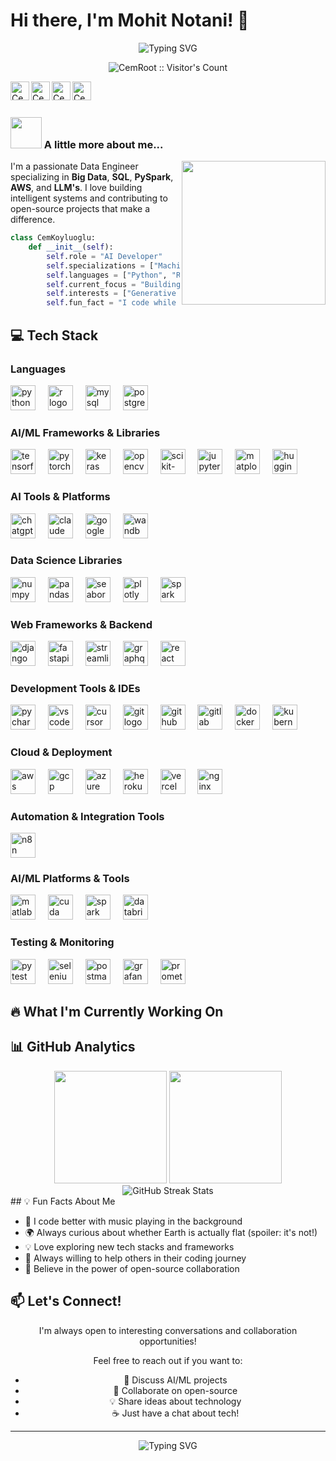 <!-- HEADER SECTION START -->
<!-- Profile Title with Typing Animation -->
# Hi there, I'm Mohit Notani! 👋

<!-- Animated Role Description -->
<div align="center">
  <!-- Typing SVG - Animated roles -->
  <img src="https://readme-typing-svg.herokuapp.com?font=Fira+Code&pause=1000&color=2D9EF7&center=true&vCenter=true&width=435&lines=AI+Developer;Machine+Learning+Engineer;Deep+Learning+Specialist;Computer+Vision+Expert;Open+Source+Contributor" alt="Typing SVG" />
</div>

<!-- Profile Counter -->
<p align="center">
  <img src="https://profile-counter.glitch.me/{CemRoot}/count.svg" alt="CemRoot :: Visitor's Count" />
</p>
<!-- HEADER SECTION END -->

<!-- SOCIAL LINKS SECTION START -->
<!-- Sosyal medya başlangıç --> 
<a href="https://twitter.com/Cockroachs_">
  <img align="left" alt="Cem's Twitter" width="30px" src="https://cdn.jsdelivr.net/npm/simple-icons@v3/icons/twitter.svg" />
</a>
<a href="https://www.linkedin.com/in/cem-koyluoglu/">
  <img align="left" alt="Cem's Linkdein" width="30px" src="https://cdn.jsdelivr.net/npm/simple-icons@v3/icons/linkedin.svg" />
</a>
<a href="http://discordapp.com/users/yourID4371">
  <img align="left" alt="Cem's Discord" width="30px" src="https://cdn.jsdelivr.net/npm/simple-icons@v3/icons/discord.svg" />
</a>
<a href="https://www.instagram.com/sams_lorem/">
  <img align="left" alt="Cem's Instagram" width="30px" src="https://cdn.jsdelivr.net/npm/simple-icons@v3/icons/instagram.svg" />
</a>

<br>
<br/>
<!-- SOCIAL LINKS SECTION END -->

<!-- ABOUT ME SECTION START -->
### <img src="https://media.giphy.com/media/VgCDAzcKvsR6OM0uWg/giphy.gif" width="50"> A little more about me...

<img align='right' src="https://media.giphy.com/media/M9gbBd9nbDrOTu1Mqx/giphy.gif" width="230">

<!-- Professional Summary -->
I'm a passionate Data Engineer specializing in **Big Data**, **SQL**, **PySpark**, **AWS**, and **LLM's**. I love building intelligent systems and contributing to open-source projects that make a difference.

<!-- Personal Info as Python Class -->
```python
class CemKoyluoglu:
    def __init__(self):
        self.role = "AI Developer"
        self.specializations = ["Machine Learning", "Deep Learning", "Computer Vision", "NLP"]
        self.languages = ["Python", "R", "C++", "JavaScript", "SQL", "Julia"]
        self.current_focus = "Building next-gen AI solutions"
        self.interests = ["Generative AI", "LLMs", "Neural Networks", "MLOps"]
        self.fun_fact = "I code while listening to music 🎵"
```
<!-- ABOUT ME SECTION END -->

<!-- TECH STACK SECTION START -->
## 💻 Tech Stack

<!-- Programming Languages Subsection -->
### Languages
<div align="left">
  <!-- Python Logo -->
  <img src="https://cdn.jsdelivr.net/gh/devicons/devicon/icons/python/python-original.svg" height="40" alt="python logo"  />
  <img width="12" />
  <!-- R Logo -->
  <img src="https://cdn.jsdelivr.net/gh/devicons/devicon/icons/r/r-original.svg" height="40" alt="r logo"  />
  <img width="12" />
  <!-- MySQL Logo -->
  <img src="https://cdn.jsdelivr.net/gh/devicons/devicon/icons/mysql/mysql-original.svg" height="40" alt="mysql logo"  />
  <img width="12" />
  <!-- PostgreSQL Logo -->
  <img src="https://cdn.jsdelivr.net/gh/devicons/devicon/icons/postgresql/postgresql-original.svg" height="40" alt="postgresql logo"  />
</div>

<!-- AI/ML Frameworks Subsection -->
### AI/ML Frameworks & Libraries
<div align="left">
  <!-- TensorFlow Logo -->
  <img src="https://cdn.jsdelivr.net/gh/devicons/devicon/icons/tensorflow/tensorflow-original.svg" height="40" alt="tensorflow logo"  />
  <img width="12" />
  <!-- PyTorch Logo -->
  <img src="https://cdn.jsdelivr.net/gh/devicons/devicon/icons/pytorch/pytorch-original.svg" height="40" alt="pytorch logo"  />
  <img width="12" />
  <!-- Keras Logo -->
  <img src="https://cdn.jsdelivr.net/gh/devicons/devicon/icons/keras/keras-original.svg" height="40" alt="keras logo"  />
  <img width="12" />
  <!-- OpenCV Logo -->
  <img src="https://cdn.jsdelivr.net/gh/devicons/devicon/icons/opencv/opencv-original.svg" height="40" alt="opencv logo"  />
  <img width="12" />
  <!-- Scikit-learn Logo -->
  <img src="https://cdn.jsdelivr.net/gh/devicons/devicon/icons/scikitlearn/scikitlearn-original.svg" height="40" alt="scikit-learn logo"  />
  <img width="12" />
  <!-- Jupyter Logo -->
  <img src="https://cdn.jsdelivr.net/gh/devicons/devicon/icons/jupyter/jupyter-original.svg" height="40" alt="jupyter logo"  />
  <img width="12" />
  <!-- Matplotlib Logo -->
  <img src="https://upload.wikimedia.org/wikipedia/commons/8/84/Matplotlib_icon.svg" height="40" alt="matplotlib logo"  />
  <img width="12" />
  <!-- Hugging Face Logo -->
  <img src="https://huggingface.co/front/assets/huggingface_logo-noborder.svg" height="40" alt="huggingface logo"  />
</div>

<!-- AI Tools & Platforms Subsection -->
### AI Tools & Platforms
<div align="left">
  <!-- OpenAI/ChatGPT Logo -->
  <img src="https://upload.wikimedia.org/wikipedia/commons/0/04/ChatGPT_logo.svg" height="40" alt="chatgpt logo"  />
  <img width="12" />
  <!-- Claude Logo -->
  <img src="https://uxwing.com/wp-content/themes/uxwing/download/brands-and-social-media/claude-ai-icon.svg" height="40" alt="claude logo"  />
  <img width="12" />
  <!-- Google Colab Logo -->
  <img src="https://upload.wikimedia.org/wikipedia/commons/d/d0/Google_Colaboratory_SVG_Logo.svg" height="40" alt="google colab logo"  />
  <img width="12" />
  <!-- Weights & Biases Logo -->
  <img src="https://raw.githubusercontent.com/wandb/assets/main/wandb-dots-logo.svg" height="40" alt="wandb logo"  />
</div>

<!-- Data Science Libraries Subsection -->
### Data Science Libraries
<div align="left">
  <!-- NumPy Logo -->
  <img src="https://cdn.jsdelivr.net/gh/devicons/devicon/icons/numpy/numpy-original.svg" height="40" alt="numpy logo"  />
  <img width="12" />
  <!-- Pandas Logo -->
  <img src="https://cdn.jsdelivr.net/gh/devicons/devicon/icons/pandas/pandas-original.svg" height="40" alt="pandas logo"  />
  <img width="12" />
  <!-- Seaborn Logo -->
  <img src="https://seaborn.pydata.org/_images/logo-mark-lightbg.svg" height="40" alt="seaborn logo"  />
  <img width="12" />
  <!-- Plotly Logo -->
  <img src="https://www.vectorlogo.zone/logos/plotly/plotly-icon.svg" height="40" alt="plotly logo"  />
  <img width="12" />
  <!-- Apache Spark Logo -->
  <img src="https://cdn.jsdelivr.net/gh/devicons/devicon/icons/apache/apache-original.svg" height="40" alt="spark logo"  />
</div>

<!-- Web Development Frameworks Subsection -->
### Web Frameworks & Backend
<div align="left">
  <!-- Django Logo -->
  <img src="https://cdn.jsdelivr.net/gh/devicons/devicon/icons/django/django-plain.svg" height="40" alt="django logo"  />
  <img width="12" />
  <!-- FastAPI Logo -->
  <img src="https://cdn.jsdelivr.net/gh/devicons/devicon/icons/fastapi/fastapi-original.svg" height="40" alt="fastapi logo"  />
  <img width="12" />
  <!-- Streamlit Logo -->
  <img src="https://streamlit.io/images/brand/streamlit-mark-color.svg" height="40" alt="streamlit logo"  />
  <img width="12" />
  <!-- GraphQL Logo -->
  <img src="https://cdn.jsdelivr.net/gh/devicons/devicon/icons/graphql/graphql-plain.svg" height="40" alt="graphql logo"  />
  <img width="12" />
  <!-- React Logo -->
  <img src="https://cdn.jsdelivr.net/gh/devicons/devicon/icons/react/react-original.svg" height="40" alt="react logo"  />
</div>

<!-- Development Tools Subsection -->
### Development Tools & IDEs
<div align="left">
  <!-- PyCharm Logo -->
  <img src="https://cdn.jsdelivr.net/gh/devicons/devicon/icons/pycharm/pycharm-original.svg" height="40" alt="pycharm logo"  />
  <img width="12" />
  <!-- VS Code Logo -->
  <img src="https://cdn.jsdelivr.net/gh/devicons/devicon/icons/vscode/vscode-original.svg" height="40" alt="vscode logo"  />
  <img width="12" />
  <!-- Cursor Logo -->
  <img src="https://www.cursor.so/brand/icon.svg" height="40" alt="cursor logo"  />
  <img width="12" />
  <!-- Git Logo -->
  <img src="https://cdn.jsdelivr.net/gh/devicons/devicon/icons/git/git-original.svg" height="40" alt="git logo"  />
  <img width="12" />
  <!-- GitHub Logo -->
  <img src="https://cdn.jsdelivr.net/gh/devicons/devicon/icons/github/github-original.svg" height="40" alt="github logo"  />
  <img width="12" />
  <!-- GitLab Logo -->
  <img src="https://cdn.jsdelivr.net/gh/devicons/devicon/icons/gitlab/gitlab-original.svg" height="40" alt="gitlab logo"  />
  <img width="12" />
  <!-- Docker Logo -->
  <img src="https://cdn.jsdelivr.net/gh/devicons/devicon/icons/docker/docker-original.svg" height="40" alt="docker logo"  />
  <img width="12" />
  <!-- Kubernetes Logo -->
  <img src="https://cdn.jsdelivr.net/gh/devicons/devicon/icons/kubernetes/kubernetes-plain.svg" height="40" alt="kubernetes logo"  />
</div>

<!-- Cloud Platforms Subsection -->
### Cloud & Deployment
<div align="left">
  <!-- AWS Logo -->
  <img src="https://cdn.jsdelivr.net/gh/devicons/devicon/icons/amazonwebservices/amazonwebservices-plain-wordmark.svg" height="40" alt="aws logo"  />
  <img width="12" />
  <!-- Google Cloud Logo -->
  <img src="https://cdn.jsdelivr.net/gh/devicons/devicon/icons/googlecloud/googlecloud-original.svg" height="40" alt="gcp logo"  />
  <img width="12" />
  <!-- Azure Logo -->
  <img src="https://cdn.jsdelivr.net/gh/devicons/devicon/icons/azure/azure-original.svg" height="40" alt="azure logo"  />
  <img width="12" />
  <!-- Heroku Logo -->
  <img src="https://cdn.jsdelivr.net/gh/devicons/devicon/icons/heroku/heroku-original.svg" height="40" alt="heroku logo"  />
  <img width="12" />
  <!-- Vercel Logo -->
  <img src="https://cdn.jsdelivr.net/gh/devicons/devicon/icons/vercel/vercel-original.svg" height="40" alt="vercel logo"  />
  <img width="12" />
  <!-- NGINX Logo -->
  <img src="https://cdn.jsdelivr.net/gh/devicons/devicon/icons/nginx/nginx-original.svg" height="40" alt="nginx logo"  />
</div>

<!-- Automation & Integration Tools Subsection -->
### Automation & Integration Tools
<div align="left">
  <!-- n8n Logo -->
  <img src="https://upload.wikimedia.org/wikipedia/commons/5/53/N8n-logo-new.svg" height="40" alt="n8n logo"  />


<!-- AI/ML Specialized Tools Subsection -->
### AI/ML Platforms & Tools
<div align="left">
  <!-- MATLAB Logo -->
  <img src="https://upload.wikimedia.org/wikipedia/commons/2/21/Matlab_Logo.png" height="40" alt="matlab logo"  />
  <img width="12" />
  <!-- CUDA/NVIDIA Logo -->
  <img src="https://www.vectorlogo.zone/logos/nvidia/nvidia-icon.svg" height="40" alt="cuda logo"  />
  <img width="12" />
  <!-- Apache Spark Logo -->
  <img src="https://www.vectorlogo.zone/logos/apache_spark/apache_spark-icon.svg" height="40" alt="spark logo"  />
  <img width="12" />
  <!-- Databricks Logo -->
  <img src="https://www.vectorlogo.zone/logos/databricks/databricks-icon.svg" height="40" alt="databricks logo"  />
</div>

<!-- Testing and Monitoring Tools Subsection -->
### Testing & Monitoring
<div align="left">
  <!-- Pytest Logo -->
  <img src="https://cdn.jsdelivr.net/gh/devicons/devicon/icons/pytest/pytest-original.svg" height="40" alt="pytest logo"  />
  <img width="12" />
  <!-- Selenium Logo -->
  <img src="https://cdn.jsdelivr.net/gh/devicons/devicon/icons/selenium/selenium-original.svg" height="40" alt="selenium logo"  />
  <img width="12" />
  <!-- Postman Logo -->
  <img src="https://www.vectorlogo.zone/logos/getpostman/getpostman-icon.svg" height="40" alt="postman logo"  />
  <img width="12" />
  <!-- Grafana Logo -->
  <img src="https://cdn.jsdelivr.net/gh/devicons/devicon/icons/grafana/grafana-original.svg" height="40" alt="grafana logo"  />
  <img width="12" />
  <!-- Prometheus Logo -->
  <img src="https://cdn.jsdelivr.net/gh/devicons/devicon/icons/prometheus/prometheus-original.svg" height="40" alt="prometheus logo"  />
</div>
<!-- TECH STACK SECTION END -->

<!-- CURRENT WORK SECTION START -->
## 🔥 What I'm Currently Working On

<!-- Current Projects List -->

<!-- CURRENT WORK SECTION END -->

<!-- GITHUB STATS SECTION START -->
## 📊 GitHub Analytics

<!-- GitHub Stats Cards Container -->
<div align="center">
  <!-- GitHub Stats Card -->
  <img height="180em" src="https://github-readme-stats.vercel.app/api?username=CemRoot&show_icons=true&theme=tokyonight&include_all_commits=true&count_private=true"/>
  <!-- Top Languages Card -->
  <img height="180em" src="https://github-readme-stats.vercel.app/api/top-langs/?username=CemRoot&layout=compact&langs_count=8&theme=tokyonight"/>
</div>

<!-- GitHub Streak Stats Container -->
<div align="center">
  <!-- Streak Stats Card -->
  <img src="https://github-readme-streak-stats.herokuapp.com/?user=CemRoot&theme=tokyonight" alt="GitHub Streak Stats"/>
</div>
<!-- FUN FACTS SECTION START -->
## 💡 Fun Facts About Me

<!-- Personal Interests List -->
- 🎵 I code better with music playing in the background
- 🌍 Always curious about whether Earth is actually flat (spoiler: it's not!)
- 💡 Love exploring new tech stacks and frameworks
- 🤝 Always willing to help others in their coding journey
- 🚀 Believe in the power of open-source collaboration
<!-- FUN FACTS SECTION END -->

<!-- CONTACT SECTION START -->
## 📫 Let's Connect!

<!-- Contact Information Container -->
<div align="center">

<!-- Contact Message -->
I'm always open to interesting conversations and collaboration opportunities!

<!-- Contact Reasons List -->
Feel free to reach out if you want to:
- 💬 Discuss AI/ML projects
- 🤝 Collaborate on open-source
- 💡 Share ideas about technology
- ☕ Just have a chat about tech!

</div>
<!-- CONTACT SECTION END -->

<!-- FOOTER SECTION START -->
---

<!-- Footer Animation Container -->
<div align="center">
  <!-- Animated Footer Message -->
  <img src="https://readme-typing-svg.herokuapp.com?font=Fira+Code&pause=1000&color=2D9EF7&center=true&vCenter=true&width=435&lines=Thanks+for+visiting!;Let's+build+something+amazing+together!" alt="Typing SVG" />
</div>
<!-- FOOTER SECTION END -->
